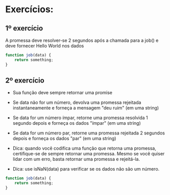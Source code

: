 # Exercícios: 

## 1º exercício

A promessa deve resolver-se 2 segundos após a chamada para a job() e deve fornecer Hello World nos dados

```js
function job(data) {
    return something;
}

```



## 2º exercício

* Sua função deve sempre retornar uma promise

* Se data não for um número, devolva uma promessa rejeitada instantaneamente e forneça a mensagem "deu ruim" (em uma string)

* Se data for um número ímpar, retorne uma promessa resolvida 1 segundo depois e forneça os dados "ímpar" (em uma string)

* Se data for um número par, retorne uma promessa rejeitada 2 segundos depois e forneça os dados "par" (em uma string)

* Dica: quando você codifica uma função que retorna uma promessa, certifique-se de sempre retornar uma promessa. Mesmo se você quiser lidar com um erro, basta retornar uma promessa e rejeitá-la.

* Dica: use isNaN(data) para verificar se os dados não são um número.



```js
function job(data) {
    return something;
}

```